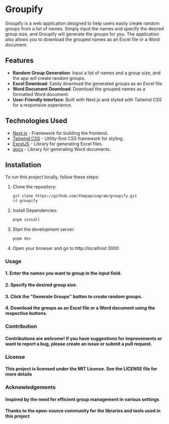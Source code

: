 # Groupify

Groupify is a web application designed to help users easily create random groups from a list of names. Simply input the names and specify the desired group size, and Groupify will generate the groups for you. The application also allows you to download the grouped names as an Excel file or a Word document.

## Features

- **Random Group Generation**: Input a list of names and a group size, and the app will create random groups.
- **Excel Download**: Easily download the generated groups as an Excel file.
- **Word Document Download**: Download the grouped names as a formatted Word document.
- **User-Friendly Interface**: Built with Next.js and styled with Tailwind CSS for a responsive experience.

## Technologies Used

- [Next.js](https://nextjs.org/) - Framework for building the frontend.
- [Tailwind CSS](https://tailwindcss.com/) - Utility-first CSS framework for styling.
- [ExcelJS](https://github.com/exceljs/exceljs) - Library for generating Excel files.
- [docx](https://github.com/dolanmiu/docx) - Library for generating Word documents.

## Installation

To run this project locally, follow these steps:

1. Clone the repository:
   ```bash
   git clone https://github.com/thepapisogram/groupify.git
   cd groupify

2. Install Dependencies:
    ```bash
    pnpm install

3. Start the development server:
    ``` bash
    pnpm dev

4. Open your browser and go to http://localhost:3000

### Usage
#### 1. Enter the names you want to group in the input field.
#### 2. Specify the desired group size.
#### 3. Click the "Generate Groups" button to create random groups.
#### 4. Download the groups as an Excel file or a Word document using the respective buttons.


### Contribution
#### Contributions are welcome! If you have suggestions for improvements or want to report a bug, please create an issue or submit a pull request.

### License
#### This project is licensed under the MIT License. See the LICENSE file for more details

### Acknowledgements
#### Inspired by the need for efficient group management in various settings
#### Thanks to the open-source community for the libraries and tools used in this project
